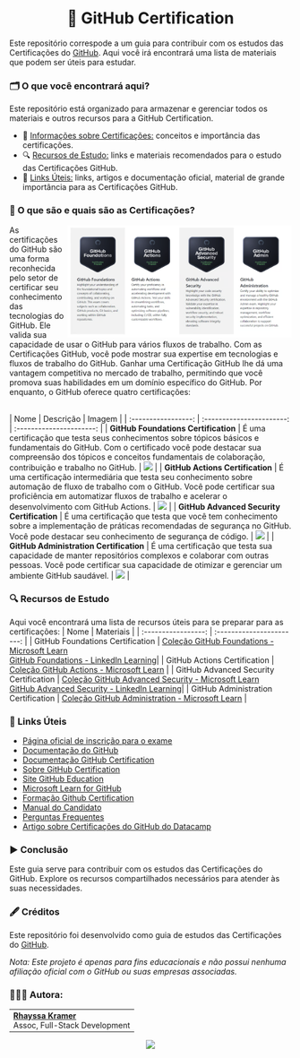 <h1 align="center">🐙 GitHub Certification</h1>

Este repositório correspode a um guia para contribuir com os estudos das Certificações do [GitHub](https://github.com/). Aqui você irá encontrará uma lista de materiais que podem ser úteis para estudar.

### 🗂️ O que você encontrará aqui?
Este repositório está organizado para armazenar e gerenciar todos os materiais e outros recursos para a GitHub Certification.

- 📝 [Informações sobre Certificações:](https://github.com/rhayssakramer/github-certification?tab=readme-ov-file#-o-que-s%C3%A3o-e-quais-s%C3%A3o-as-certifica%C3%A7%C3%B5es) conceitos e importância das certificações.
- 🔍 [Recursos de Estudo:](https://github.com/rhayssakramer/github-certification/tree/main?tab=readme-ov-file#-recursos-de-estudo) links e materiais recomendados para o estudo das Certificações GitHub.
- 🔗 [Links Úteis:](https://github.com/rhayssakramer/github-certification/tree/main?tab=readme-ov-file#-links-%C3%BAteis) links, artigos e documentação oficial, material de grande importância para as Certificações GitHub.

### 📝 O que são e quais são as Certificações?
<img align="right" width="400" style="margin-left: 40;" src="https://github.com/rhayssakramer/github-certification/blob/main/img/certificacoes.png"><p>As certificações do GitHub são uma forma reconhecida pelo setor de certificar seu conhecimento das tecnologias do GitHub. Ele valida sua capacidade de usar o GitHub para vários fluxos de trabalho. Com as Certificações GitHub, você pode mostrar sua expertise em tecnologias e fluxos de trabalho do GitHub. Ganhar uma Certificação GitHub lhe dá uma vantagem competitiva no mercado de trabalho, permitindo que você promova suas habilidades em um domínio específico do GitHub. Por enquanto, o GitHub oferece quatro certificações:</p>
<br>
| Nome | Descrição | Imagem |
| :-----------------: | :-----------------------: | :----------------------: |
| <b>GitHub Foundations Certification</b> | É uma certificação que testa seus conhecimentos sobre tópicos básicos e fundamentais do GitHub. Com o certificado você pode destacar sua compreensão dos tópicos e conceitos fundamentais de colaboração, contribuição e trabalho no GitHub. | <img width="150" src="https://github.com/user-attachments/assets/99cbcdc7-e4dc-49a8-ad3a-7b9839f68902"> |
| <b>GitHub Actions Certification</b> | É uma certificação intermediária que testa seu conhecimento sobre automação de fluxo de trabalho com o GitHub. Você pode certificar sua proficiência em automatizar fluxos de trabalho e acelerar o desenvolvimento com GitHub Actions. | <img width="150" src="https://github.com/user-attachments/assets/e450154e-fe73-46c2-be37-16547a821dc2"> |
| <b>GitHub Advanced Security Certification</b> | É uma certificação que testa que você tem conhecimento sobre a implementação de práticas recomendadas de segurança no GitHub. Você pode destacar seu conhecimento de segurança de código. | <img width="150" src="https://github.com/user-attachments/assets/e438c467-acbe-4ddd-8020-08af74b85ea3"> |
| <b>GitHub Administration Certification</b> | É uma certificação que testa sua capacidade de manter repositórios complexos e colaborar com outras pessoas. Você pode certificar sua capacidade de otimizar e gerenciar um ambiente GitHub saudável. | <img width="150" src="https://github.com/user-attachments/assets/6234bc2e-3542-4372-82e8-49cf8ed9e32e"> |

### 🔍 Recursos de Estudo
Aqui você encontrará uma lista de recursos úteis para se preparar para as certificações:
| Nome | Materiais |
| :-----------------: | :-----------------------: | 
| GitHub Foundations Certification | [Coleção GitHub Foundations - Microsoft Learn](https://learn.microsoft.com/en-us/collections/o1njfe825p602p)<br>[GitHub Foundations - LinkedIn Learning](https://www.linkedin.com/learning/paths/prepare-for-the-github-foundations-certification)|
| GitHub Actions Certification | [Coleção GitHub Actions - Microsoft Learn](https://learn.microsoft.com/en-us/collections/n5p4a5z7keznp5) |
| GitHub Advanced Security Certification | [Coleção GitHub Advanced Security - Microsoft Learn](https://learn.microsoft.com/en-us/collections/mom7u1gzjdxw03)<br>[GitHub Advanced Security - LinkedIn Learning](https://www.linkedin.com/learning/paths/prepare-for-the-github-administration-certification)|
| GitHub Administration Certification | [Coleção GitHub Administration - Microsoft Learn](https://learn.microsoft.com/en-us/collections/rqymc6yw8q5rey) |

### 🔗 Links Úteis
- [Página oficial de inscrição para o exame](https://examregistration.github.com/overview)
- [Documentação do GitHub](https://docs.github.com/)
- [Documentação GitHub Certification](https://docs.github.com/en/get-started/showcase-your-expertise-with-github-certifications)
- [Sobre GitHub Certification](https://docs.github.com/en/get-started/showcase-your-expertise-with-github-certifications/about-github-certifications)
- [Site GitHub Education](https://education.github.com/experiences/foundations_certificate)
- [Microsoft Learn for GitHub](https://learn.microsoft.com/en-us/training/github/)
- [Formação Github Certification](https://web.dio.me/track/formacao-github-certification)
- [Manual do Candidato](https://examregistration.github.com/handbook)
- [Perguntas Frequentes](https://examregistration.github.com/faq)
- [Artigo sobre Certificações do GitHub do Datacamp](https://www.datacamp.com/pt/blog/GitHub-certifications)

### ▶️ Conclusão
Este guia serve para contribuir com os estudos das Certificações do GitHub. Explore os recursos compartilhados necessários para atender às suas necessidades.

### 🖋️ Créditos
Este repositório foi desenvolvido como guia de estudos das Certificações do [GitHub](https://github.com/).

*Nota: Este projeto é apenas para fins educacionais e não possui nenhuma afiliação oficial com o GitHub ou suas empresas associadas.*

### 👩🏼‍💻 Autora:
<table style="border=0">
  <tr>
    <td align="left">
      <a href="https://github.com/rhayssakramer">
        <span><b>Rhayssa Kramer</b></span>
      </a>
      <br>
      <span>Assoc, Full-Stack Development</span>
    </td>
  </tr>
</table>

<div align="center"><a href="https://github.com/rhayssakramer"><img src="https://github.com/user-attachments/assets/27f933bf-6bb5-418d-aa0f-842b65185a82" width="130"></a></div>
